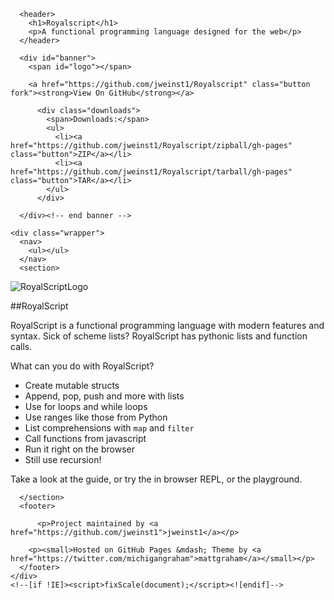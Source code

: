 
<!doctype html>
<html>
  <head>
    <meta charset="utf-8">
    <meta http-equiv="X-UA-Compatible" content="chrome=1">
    <title>Royalscript by jweinst1</title>
    <link rel="stylesheet" href="/Royalscript/assets/css/style.css?v=b5470bb69f3d4b5877b428d8e0615982aa816081">
    <script src="https://ajax.googleapis.com/ajax/libs/jquery/1.7.1/jquery.min.js"></script>
    <script src="/Royalscript/assets/js/main.js"></script>
    <!--[if lt IE 9]>
      <script src="//html5shiv.googlecode.com/svn/trunk/html5.js"></script>
    <![endif]-->
    <meta name="viewport" content="width=device-width, initial-scale=1, user-scalable=no">

  </head>
  <body>

      <header>
        <h1>Royalscript</h1>
        <p>A functional programming language designed for the web</p>
      </header>

      <div id="banner">
        <span id="logo"></span>

        <a href="https://github.com/jweinst1/Royalscript" class="button fork"><strong>View On GitHub</strong></a>
        
          <div class="downloads">
            <span>Downloads:</span>
            <ul>
              <li><a href="https://github.com/jweinst1/Royalscript/zipball/gh-pages" class="button">ZIP</a></li>
              <li><a href="https://github.com/jweinst1/Royalscript/tarball/gh-pages" class="button">TAR</a></li>
            </ul>
          </div>
        
      </div><!-- end banner -->

    <div class="wrapper">
      <nav>
        <ul></ul>
      </nav>
      <section>
        
<p><img src="https://github.com/jweinst1/Royalscript/blob/gh-pages/images/crown-png-4.png" alt="RoyalScriptLogo" /></p>

<p>##RoyalScript</p>

<p>RoyalScript is a functional programming language with modern features and syntax. Sick of scheme lists? RoyalScript has pythonic lists and function calls.</p>

<p>What can you do with RoyalScript?</p>

<ul>
  <li>Create mutable structs</li>
  <li>Append, pop, push and more with lists</li>
  <li>Use for loops and while loops</li>
  <li>Use ranges like those from Python</li>
  <li>List comprehensions with <code class="highlighter-rouge">map</code> and <code class="highlighter-rouge">filter</code></li>
  <li>Call functions from javascript</li>
  <li>Run it right on the browser</li>
  <li>Still use recursion!</li>
</ul>

<p>Take a look at the guide, or try the in browser REPL, or the playground.</p>


      </section>
      <footer>
        
          <p>Project maintained by <a href="https://github.com/jweinst1">jweinst1</a></p>
        
        <p><small>Hosted on GitHub Pages &mdash; Theme by <a href="https://twitter.com/michigangraham">mattgraham</a></small></p>
      </footer>
    </div>
    <!--[if !IE]><script>fixScale(document);</script><![endif]-->

    

  </body>
</html>
